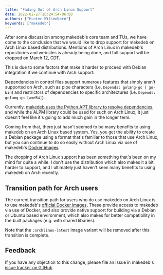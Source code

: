 ```yaml
---
title: "Fading Out of Arch Linux Support"
date: 2022-02-27T16:24:54-06:00
authors: ["Hunter Wittenborn"]
keywords: ["makedeb"]
---
```


After some discussion among makedeb's core team and TUs, we have come to the conclusion that we would like to drop support for makedeb on Arch Linux based distributions. Mentions of Arch Linux in makedeb's repositories and websites is already being done, and full support will be dropped on March 12, CDT.

This is due to some factors that make it harder to proceed with Debian integration if we continue with Arch support:

Dependencies in control files support numerous features that simply aren't supported on Arch, such as pipe characters (i.e. `Depends: golang-go | go-bin`) and restrictors of dependencies to specific architectures (i.e. `Depends: golang-go [amd64]`).

Currently, [makedeb uses the Python APT library to resolve dependencies](https://github.com/makedeb/makedeb/blob/alpha/src/makedeb/utils/missing_apt_dependencies.py), and while the ALPM library could be used for such on Arch Linux, it just doesn't feel like it's going to add much gain in the longer term.

Coming from that, there just hasn't seemed to be many benefits to using makedeb on an Arch Linux based system. Yes, you get the ability to create a Debian package using a format that's familiar to those that use Arch Linux, but you can continue to do so easily without Arch Linux via use of makedeb's [Docker images](#transition-path-for-arch-users).

The dropping of Arch Linux support has been something that's been on my mind for quite a while. I don't use the distribution which also makes it a bit harder to support, and I ultimately just haven't seen many benefits to using makedeb on Arch recently.

## Transition path for Arch users

The current transition path for users who do use makedeb on Arch Linux is to use makedeb's [official Docker images](https://docs.makedeb.org/home/installing/docker/). These provide access to makedeb via use of Docker, and also provide native support for building via a Debian or Ubuntu based environment, which also makes for better compatibility in the built packages (e.g. with shared libaries).

Note that the `:archlinux-latest` image variant will be removed after this transition is complete.

## Feedback

If you have any objection to this change, please file an issue in makedeb's [issue tracker on GitHub](https://github.com/makedeb/makedeb/issues).
